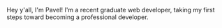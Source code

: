 
Hey y'all, I'm Pavel! I'm a recent graduate web developer, taking my first steps toward becoming a professional developer.



